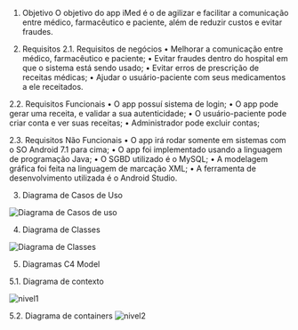 1. Objetivo
O objetivo do app iMed é o de agilizar e facilitar a comunicação entre médico, farmacêutico e paciente, além de reduzir custos e evitar fraudes.

2. Requisitos
2.1. Requisitos de negócios
  • Melhorar a comunicação entre médico, farmacêutico e paciente;
  • Evitar fraudes dentro do hospital em que o sistema está sendo usado;
  • Evitar erros de prescrição de receitas médicas;
  • Ajudar o usuário-paciente com seus medicamentos a ele receitados.

2.2. Requisitos Funcionais
  • O app possuí sistema de login;
  • O app pode gerar uma receita, e validar a sua autenticidade;
  • O usuário-paciente pode criar conta e ver suas receitas;
  • Administrador pode excluir contas;

2.3. Requisitos Não Funcionais
  • O app irá rodar somente em sistemas com o SO Android 7.1 para cima;
  • O app foi implementado usando a linguagem de programação Java;
  • O SGBD utilizado é o MySQL;
  • A modelagem gráfica foi feita na linguagem de marcação XML;
  • A ferramenta de desenvolvimento utilizada é o Android Studio. 

3. Diagrama de Casos de Uso

![Diagrama de Casos de uso](https://user-images.githubusercontent.com/74109343/137322827-bbe2cfed-b2a1-4e32-ba28-34aaf0c39af0.png)

4. Diagrama de Classes

![Diagrama de Classes](https://user-images.githubusercontent.com/74109343/137322856-1e4266d6-98fb-41f9-86d3-bda8c1b232b5.jpeg)

5. Diagramas C4 Model 

5.1. Diagrama de contexto

![nivel1](https://user-images.githubusercontent.com/74109343/137323033-60e2d8e1-4e98-46a9-b83d-6f1d4589a9dc.jpg)


5.2. Diagrama de containers
![nivel2](https://user-images.githubusercontent.com/74109343/137323041-d70e2eb4-60eb-44a7-bd4b-7a917ee4920b.jpg)

